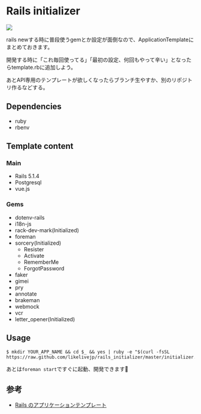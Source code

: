 # Rails initializer

![](https://img.shields.io/badge/Rails-5.1.4-red.svg?style=flat-square)

rails newする時に普段使うgemとか設定が面倒なので、ApplicationTemplateにまとめておきます。

開発する時に「これ毎回使ってる」「最初の設定、何回もやって辛い」となったらtemplate.rbに追加しよう。

あとAPI専用のテンプレートが欲しくなったらブランチ生やすか、別のリポジトリ作るなどする。

## Dependencies

- ruby
- rbenv

## Template content

### Main

- Rails 5.1.4
- Postgresql
- vue.js

### Gems

- dotenv-rails
- i18n-js
- rack-dev-mark(Initialized)
- foreman
- sorcery(Initialized)
  - Resister
  - Activate
  - RememberMe
  - ForgotPassword
- faker
- gimei
- pry
- annotate
- brakeman
- webmock
- vcr
- letter_opener(Initialized)

## Usage

```
$ mkdir YOUR_APP_NAME && cd $_ && yes | ruby -e "$(curl -fsSL https://raw.github.com/likelivejp/rails_initializer/master/initializer.sh)"
```

あとは`foreman start`ですぐに起動、開発できます🚀

## 参考

- [Rails のアプリケーションテンプレート](https://railsguides.jp/rails_application_templates.html)
